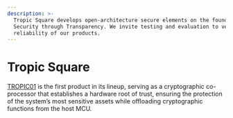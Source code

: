 ```yaml
---
description: >-
  Tropic Square develops open-architecture secure elements on the foundation of
  Security through Transparency. We invite testing and evaluation to verify the
  reliability of our products.
---
```


# Tropic Square

[TROPIC01](https://github.com/tropicsquare/tropic01) is the first product in its lineup, serving as a cryptographic co-processor that establishes a hardware root of trust, ensuring the protection of the system’s most sensitive assets while offloading cryptographic functions from the host MCU.
